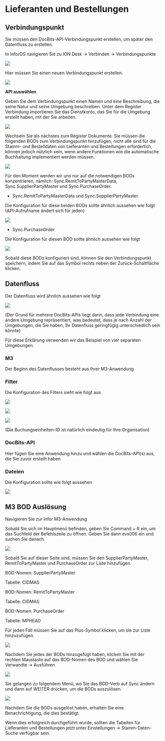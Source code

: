 # Lieferanten und Bestellungen

## **Verbindungspunkt**

Sie müssen den DocBits-API-Verbindungspunkt erstellen, um später den Datenfluss zu erstellen.

In InforOS navigieren Sie zu ION Desk → Verbinden → Verbindungspunkte

![](https://lh7-us.googleusercontent.com/ySRjNzMXFzwSOYKx9hnlKLPHPuXpmfTvRADBfV6cpT8ajiEUbS4oXpd9InhXG09mHLakhqBTJMH4yQJNG5z9RXmbAjh8YbuGhxnXSeooIH\_r3RAGOvJE6Ok67ST\_272zFfhB\_TTFYg3b-NwFq0CAv2o)

Hier müssen Sie einen neuen Verbindungspunkt erstellen.

![](https://lh7-us.googleusercontent.com/ZDv-F3iayFqnsvVLlAE1kr0NNncsvuYtzcE\_WQj-0ONoE7McRl-f6\_DDH9ErQ0KLspZFFJ43t5EfnPBJjVg25YISMEQ--X4MmK6SVWzB60-Fq6mtwdhiOBwSnL-8vASXsto9iab0dnve6eeG8yuqNoI)

**API auswählen**

Geben Sie dem Verbindungspunkt einen Namen und eine Beschreibung, die seine Natur und seine Umgebung beschreiben. Unter dem Register Verbindung importieren Sie das Dienstkonto, das Sie für die Umgebung erstellt haben, mit der Sie arbeiten.

![](https://lh7-us.googleusercontent.com/UCuGTwKARn3auhYdDDUbQ78Ok3qBNE1KpGEMealfPvgRju4VRLn2AfKaL5tLDcAh00poLHNQU-Q6koBhG5RdxK4CJrrL6Qeb4D52qnhw3aG1LZniuzHRXwOyzGcJvRnQtLGbp6PIseXvWxHlk-AMlz0)

Wechseln Sie als nächstes zum Register Dokumente. Sie müssen die folgenden BODs zum Verbindungspunkt hinzufügen, nicht alle sind für die Stamm- und Bestelldaten von Lieferanten und Bestellungen erforderlich, können jedoch nützlich sein, wenn andere Funktionen wie die automatische Buchhaltung implementiert werden müssen.

![](https://lh7-us.googleusercontent.com/25Hizkx23i1c8-QHSrE7mPAH7zW6ux9iHTcP8\_l6EJJy548CvuNPF1R86Fuqx5iYZP9HF-Z4G6hntkaUtlOMetHIzAVZyBM6VIQ-vsvy6P5YBuAj4yscdJe8ySOHwIRQwFpShRiFGC83v467LLBaXq8)

Für den Moment werden wir uns nur auf die notwendigen BODs konzentrieren, nämlich: Sync.RemitToPartyMasterData, Sync.SupplierPartyMaster und Sync.PurchaseOrder.

* Sync.RemitToPartyMasterData und Sync.SupplierPartyMaster

Die Konfiguration für diese beiden BODs sollte ähnlich aussehen wie folgt (API-Aufrufname ändert sich für jeden)

![](https://lh7-us.googleusercontent.com/1SeyL73b7K9vxkTzKk-pumRleoY1sx9MVwgEBMZ-oUf6GXG2C7fKIRMbnhWHHhIQhUDBS3oKQidrQIN08FZ\_7eKEt1Yp0cRqnsDlv1R5ShdZdNKmaXmU\_19DAVtiT3U0m2qm4cBOj9FcnT0eyawfJXk)

* Sync.PurchaseOrder

Die Konfiguration für diesen BOD sollte ähnlich aussehen wie folgt

![](https://lh7-us.googleusercontent.com/ljXpQxwepI3u6kcITZfACV9yYL1ZZZtBbWimkXW6aWFTI-yd7Gajrxw2pwxdcF1Xv3KoGDalq72yXvaipjQ-OmbcTzJ0PUUKnmE0pBa5pASEPg0amqKSbU82ZDOKr5alWXynAd53IM2i9HgZ1CsYIB4)

Sobald diese BODs konfiguriert sind, können Sie den Verbindungspunkt speichern, indem Sie auf das Symbol rechts neben der Zurück-Schaltfläche klicken.

## **Datenfluss**

Der Datenfluss wird ähnlich aussehen wie folgt

![](https://lh7-us.googleusercontent.com/BtszuCXPwv-WYCGtnd\_beU9t0uNntEu6U2iCSstxu1GAziuCfFafQdy2LKZkYw4kbQVfzI5lBYYajOeNwXkn84xy7AXWlCFX4GLo6dukWtfkFPMsXaPga0EkbnrI0bHSKqezXsvYJKymemZYDySIfA8)

(Der Grund für mehrere DocBits-APIs liegt darin, dass jede Verbindung eine andere Umgebung repräsentiert, was bedeutet, dass je nach Anzahl der Umgebungen, die Sie haben, Ihr Datenfluss geringfügig unterschiedlich sein könnte)

Für diese Erklärung verwenden wir das Beispiel von vier separaten Umgebungen.

### **M3**

Der Beginn des Datenflusses besteht aus Ihrer M3-Anwendung

### **Filter**

Die Konfiguration des Filters sieht wie folgt aus

![](https://lh7-us.googleusercontent.com/-rMMaL3ToAoxqMFXybclIcd61H4S25HI90xnHANGl3J7ldZ374\_T2V0q\_\_QSwuNSuXfu829G7kYRCfVslx-l9b1j5LAVKonCQqO3aK2FuWNwmtyvytAF6PaIv8jiEJhhxSwU47eKEo1ozbzyndSW7BY)

![](https://lh7-us.googleusercontent.com/npa9V37wV661zRD-pccafrGqw4hRb-Tk7iZ84UyyjE0gtfAcI1ma6\_QWS3iEcBW35trveCG3CnXiZAnFIQyYM278XYJqIuzQh3SUmbAxLCmyTCHkiOhpDJwSfFDJtc8PlcbrmrBdZLACsK3B8sCSyDA)

![](https://lh7-us.googleusercontent.com/saiZJD9diyo2JC-XV0vYCboPZJP-87zDH7LIGuBNMNzhL5alDZkShpCARfYd21oroC8eYBfYdckJiONty9IuOc7zHkIIlUWNqoxnPfygEc1R1Tnjt1KPZpSTr7-RLaa5lqS3\_2DPj96aV0vLdZk2tzw)

(Die Buchungseinheiten-ID ist natürlich eindeutig für Ihre Organisation)

### **DocBits-API**

Hier fügen Sie eine Anwendung hinzu und wählen die DocBits-API(s) aus, die Sie zuvor erstellt haben
### **Dateien**

Die Konfiguration sollte wie folgt aussehen

![](https://lh7-us.googleusercontent.com/GLI8kFjQHePMo4ZBWIR1WPNAhkvmtG0BfYADpdlmNqEFMYJclMInVYmKPdaElPLyPR5qtkWOKTnqDFXMDV2pML3igNOFyFj3R9fj2XHRAs6-Rl3KWz4a8-ednk15wyLDJUziAR6ZT4GjuZO2ANw1ymY)

## **M3 BOD Auslösung**

Navigieren Sie zur Infor M3-Anwendung

Sobald Sie sich im Hauptmenü befinden, geben Sie Command + R ein, um das Suchfeld der Befehlszeile zu öffnen. Geben Sie dann evs006 ein und suchen Sie danach.

![](https://lh7-us.googleusercontent.com/Vn2WD1-8RuDURsYmzrTARO4mBafwhBUvDImM3z2Nd\_hDnVRWjbHgOoplV8QhBC9QtslnWqZyJNIhudvGFGaEl5S-qgloKn0rpwQsF0EuVnrzVplg1urqvSQ9fNa5Qetx8TwLuxZzL3N7wHz9kX4xr\_o)

Sobald Sie auf dieser Seite sind, müssen Sie den SupplierPartyMaster, RemitToPartyMaster und PurchaseOrder zur Liste hinzufügen.

BOD-Nomen: SupplierPartyMaster

Tabelle: CIDMAS

BOD-Nomen: RemitToPartyMaster

Tabelle: CIDMAS

BOD-Nomen: PurchaseOrder

Tabelle: MPHEAD

Für jeden Fall müssen Sie auf das Plus-Symbol klicken, um sie zur Liste hinzuzufügen.

![](https://lh7-us.googleusercontent.com/3y5xAtk4nSc5Eqk-vOJLL59jQHc1w-Fmtn0PIjSiBWTeOo974zg4UjjrK890MjfnsU1a4UtiSqtwcNlHmr6el6GRBd8GrSN\_ZlPk3W\_IQIVcppHOYwnAzHEgRF22JmeRRkJSHotXvd3k\_94\_pYjt6Uw)

Nachdem Sie jedes der BODs hinzugefügt haben, klicken Sie mit der rechten Maustaste auf das BOD-Nomen des BOD und wählen Sie Verwandte → Ausführen

![](https://lh7-us.googleusercontent.com/HjkKvk7khjPgpjXmfyTyOLE2vNeB2qt2oN9ShOmrQiYhhvokRlBaZ0rlPtbwWUld54EhUJZLK0OVNGH\_eIYzFj22XgFHZccEM9g2nVQ\_5BgouHYoMfzfWYQVwluSdcednqrjilSByCdt44ytHgfCNyo)

Sie gelangen zu folgendem Menü, wo Sie das BOD-Verb auf Sync ändern und dann auf WEITER drücken, um die BODs auszulösen.

![](https://lh7-us.googleusercontent.com/FoJTP89zGI0FwRTyLjkIKfW75MbCrvcvqD\_ka--G1SFdzIhBAp7dq63\_WKMIEC-ouCHWA7sRd25rWfWclZJmWd7SGIZLwnSQ4id3nq82hOuFV9-mzMHAtGlhfCKtYwcQnrLyMSsrTmKNyME7lpYSeNA)

Nachdem Sie die BODs ausgelöst haben, erhalten Sie eine Benachrichtigung, die dies bestätigt.

Wenn dies erfolgreich durchgeführt wurde, sollten die Tabellen für Lieferanten und Bestellungen jetzt unter Einstellungen → Stamm-Daten-Suche verfügbar sein.
